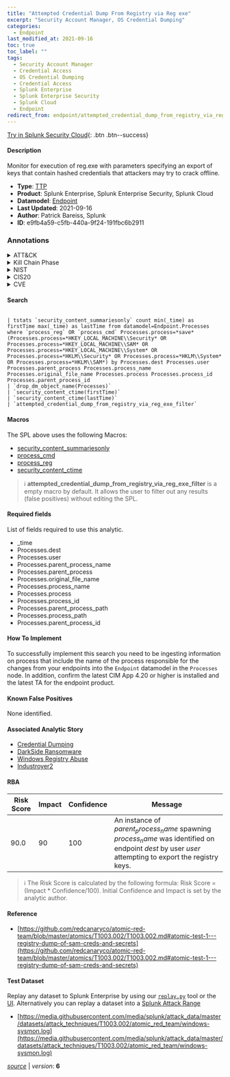 ```yaml
---
title: "Attempted Credential Dump From Registry via Reg exe"
excerpt: "Security Account Manager, OS Credential Dumping"
categories:
  - Endpoint
last_modified_at: 2021-09-16
toc: true
toc_label: ""
tags:
  - Security Account Manager
  - Credential Access
  - OS Credential Dumping
  - Credential Access
  - Splunk Enterprise
  - Splunk Enterprise Security
  - Splunk Cloud
  - Endpoint
redirect_from: endpoint/attempted_credential_dump_from_registry_via_reg_exe/
---
```




[Try in Splunk Security Cloud](https://www.splunk.com/en_us/cyber-security.html){: .btn .btn--success}

#### Description

Monitor for execution of reg.exe with parameters specifying an export of keys that contain hashed credentials that attackers may try to crack offline.

- **Type**: [TTP](https://github.com/splunk/security_content/wiki/Detection-Analytic-Types)
- **Product**: Splunk Enterprise, Splunk Enterprise Security, Splunk Cloud
- **Datamodel**: [Endpoint](https://docs.splunk.com/Documentation/CIM/latest/User/Endpoint)
- **Last Updated**: 2021-09-16
- **Author**: Patrick Bareiss, Splunk
- **ID**: e9fb4a59-c5fb-440a-9f24-191fbc6b2911

### Annotations
<details>
  <summary>ATT&CK</summary>

<div markdown="1">

#### [ATT&CK](https://attack.mitre.org/)

| ID          | Technique   | Tactic         |
| ----------- | ----------- |--------------- |
| [T1003.002](https://attack.mitre.org/techniques/T1003/002/) | Security Account Manager | Credential Access |

| [T1003](https://attack.mitre.org/techniques/T1003/) | OS Credential Dumping | Credential Access |

</div>
</details>


<details>
  <summary>Kill Chain Phase</summary>

<div markdown="1">

* Actions on Objectives


</div>
</details>


<details>
  <summary>NIST</summary>

<div markdown="1">

* DE.CM



</div>
</details>

<details>
  <summary>CIS20</summary>

<div markdown="1">

* CIS 3
* CIS 5
* CIS 16



</div>
</details>

<details>
  <summary>CVE</summary>

<div markdown="1">


</div>
</details>


#### Search

```

| tstats `security_content_summariesonly` count min(_time) as firstTime max(_time) as lastTime from datamodel=Endpoint.Processes where `process_reg` OR `process_cmd` Processes.process=*save* (Processes.process=*HKEY_LOCAL_MACHINE\\Security* OR Processes.process=*HKEY_LOCAL_MACHINE\\SAM* OR Processes.process=*HKEY_LOCAL_MACHINE\\System* OR Processes.process=*HKLM\\Security* OR Processes.process=*HKLM\\System* OR Processes.process=*HKLM\\SAM*) by Processes.dest Processes.user Processes.parent_process Processes.process_name Processes.original_file_name Processes.process Processes.process_id Processes.parent_process_id 
| `drop_dm_object_name(Processes)` 
| `security_content_ctime(firstTime)`
| `security_content_ctime(lastTime)` 
| `attempted_credential_dump_from_registry_via_reg_exe_filter`
```

#### Macros
The SPL above uses the following Macros:
* [security_content_summariesonly](https://github.com/splunk/security_content/blob/develop/macros/security_content_summariesonly.yml)
* [process_cmd](https://github.com/splunk/security_content/blob/develop/macros/process_cmd.yml)
* [process_reg](https://github.com/splunk/security_content/blob/develop/macros/process_reg.yml)
* [security_content_ctime](https://github.com/splunk/security_content/blob/develop/macros/security_content_ctime.yml)

> :information_source:
> **attempted_credential_dump_from_registry_via_reg_exe_filter** is a empty macro by default. It allows the user to filter out any results (false positives) without editing the SPL.



#### Required fields
List of fields required to use this analytic.
* _time
* Processes.dest
* Processes.user
* Processes.parent_process_name
* Processes.parent_process
* Processes.original_file_name
* Processes.process_name
* Processes.process
* Processes.process_id
* Processes.parent_process_path
* Processes.process_path
* Processes.parent_process_id



#### How To Implement
To successfully implement this search you need to be ingesting information on process that include the name of the process responsible for the changes from your endpoints into the `Endpoint` datamodel in the `Processes` node. In addition, confirm the latest CIM App 4.20 or higher is installed and the latest TA for the endpoint product.
#### Known False Positives
None identified.

#### Associated Analytic Story
* [Credential Dumping](/stories/credential_dumping)
* [DarkSide Ransomware](/stories/darkside_ransomware)
* [Windows Registry Abuse](/stories/windows_registry_abuse)
* [Industroyer2](/stories/industroyer2)




#### RBA

| Risk Score  | Impact      | Confidence   | Message      |
| ----------- | ----------- |--------------|--------------|
| 90.0 | 90 | 100 | An instance of $parent_process_name$ spawning $process_name$ was identified on endpoint $dest$ by user $user$ attempting to export the registry keys. |


> :information_source:
> The Risk Score is calculated by the following formula: Risk Score = (Impact * Confidence/100). Initial Confidence and Impact is set by the analytic author.


#### Reference

* [https://github.com/redcanaryco/atomic-red-team/blob/master/atomics/T1003.002/T1003.002.md#atomic-test-1---registry-dump-of-sam-creds-and-secrets](https://github.com/redcanaryco/atomic-red-team/blob/master/atomics/T1003.002/T1003.002.md#atomic-test-1---registry-dump-of-sam-creds-and-secrets)



#### Test Dataset
Replay any dataset to Splunk Enterprise by using our [`replay.py`](https://github.com/splunk/attack_data#using-replaypy) tool or the [UI](https://github.com/splunk/attack_data#using-ui).
Alternatively you can replay a dataset into a [Splunk Attack Range](https://github.com/splunk/attack_range#replay-dumps-into-attack-range-splunk-server)

* [https://media.githubusercontent.com/media/splunk/attack_data/master/datasets/attack_techniques/T1003.002/atomic_red_team/windows-sysmon.log](https://media.githubusercontent.com/media/splunk/attack_data/master/datasets/attack_techniques/T1003.002/atomic_red_team/windows-sysmon.log)



[*source*](https://github.com/splunk/security_content/tree/develop/detections/endpoint/attempted_credential_dump_from_registry_via_reg_exe.yml) \| *version*: **6**